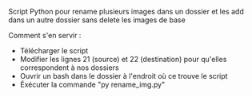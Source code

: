 Script Python pour rename plusieurs images dans un dossier et les add dans un autre dossier sans delete les images de base


Comment s'en servir :
  - Télécharger le script
  - Modifier les lignes 21 (source) et 22 (destination) pour qu'elles correspondent à nos dossiers
  - Ouvrir un bash dans le dossier à l'endroit où ce trouve le script
  - Éxécuter la commande "py rename_img.py"
